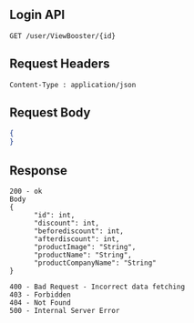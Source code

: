 ## Login API
```
GET /user/ViewBooster/{id}
```

## Request Headers
```
Content-Type : application/json
```
 
## Request Body
``` json 
{
}
```
## Response
```
200 - ok
Body
{
      "id": int,
      "discount": int,
      "beforediscount": int,
      "afterdiscount": int,
      "productImage": "String",
      "productName": "String",
      "productCompanyName": "String"
}

400 - Bad Request - Incorrect data fetching
403 - Forbidden
404 - Not Found
500 - Internal Server Error
